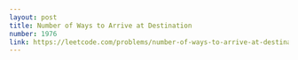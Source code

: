 ```yaml
---
layout: post
title: Number of Ways to Arrive at Destination
number: 1976
link: https://leetcode.com/problems/number-of-ways-to-arrive-at-destination
---
```

